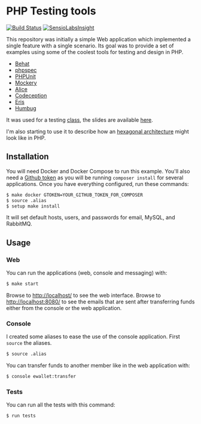 # PHP Testing tools

[![Build Status](https://travis-ci.org/MontealegreLuis/php-testing-tools.svg?branch=master)](https://travis-ci.org/MontealegreLuis/php-testing-tools)
[![SensioLabsInsight](https://insight.sensiolabs.com/projects/b1fa13fc-3d1b-4b48-8bb1-4f0bb64d8a5b/mini.png)](https://insight.sensiolabs.com/projects/b1fa13fc-3d1b-4b48-8bb1-4f0bb64d8a5b)

This repository was initially a simple Web application which implemented a
single feature with a single scenario. Its goal was to provide a set of examples
using some of the coolest tools for testing and design in PHP.

* [Behat][4]
* [phpspec][5]
* [PHPUnit][6]
* [Mockery][7]
* [Alice][8]
* [Codeception][9]
* [Eris][10]
* [Humbug][11]

It was used for a testing [class][1], the slides are available [here][2].

I'm also starting to use it to describe how an [hexagonal architecture][12]
might look like in PHP.

## Installation

You will need Docker and Docker Compose to run this example. You'll
also need a [Github token][14] as you will be running `composer install` for
several applications. Once you have everything configured, run these commands:

```bash
$ make docker GTOKEN=YOUR_GITHUB_TOKEN_FOR_COMPOSER
$ source .alias
$ setup make install
```

It will set default hosts, users, and passwords for email, MySQL, and RabbitMQ.

## Usage

### Web

You can run the applications (web, console and messaging) with:

```bash
$ make start
```

Browse to [http://localhost/][13] to see the web interface. Browse to
[http://localhost:8080/][15] to see the emails that are sent after
transferring funds either from the console or the web application.

### Console

I created some aliases to ease the use of the console application. First `source`
the aliases.

```bash
$ source .alias
```

You can transfer funds to another member like in the web application with:

```bash
$ console ewallet:transfer
```

### Tests

You can run all the tests with this command:

```bash
$ run tests
```

[1]: http://escuela.it/cursos/php-web-congress-2015/
[2]: http://bit.ly/php-testing-tools
[4]: http://behat.readthedocs.org/en/latest/
[5]: http://www.phpspec.net/en/latest/
[6]: https://phpunit.de/
[7]: http://docs.mockery.io/en/latest/
[8]: https://github.com/nelmio/alice
[9]: http://codeception.com/
[10]: https://github.com/giorgiosironi/eris
[11]: https://github.com/padraic/humbug
[12]: http://alistair.cockburn.us/Hexagonal+architecture
[13]: http://localhost/
[14]: https://github.com/settings/tokens
[15]: http://localhost:8080/
